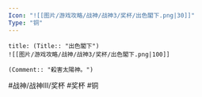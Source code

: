 ```yaml
---
Icon: "![[图片/游戏攻略/战神/战神3/奖杯/出色閣下.png|30]]"
Type: "铜"
---
```

```ad-common-bronze-trophy
title: (Title:: "出色閣下")
![[图片/游戏攻略/战神/战神3/奖杯/出色閣下.png|100]]

(Comment:: "殺害太陽神。")
```

#战神/战神III/奖杯 #奖杯 #铜
